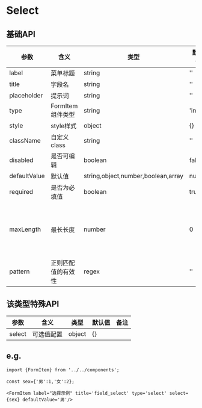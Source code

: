 # Select

## 基础API
| 参数 | 含义 | 类型 | 默认值 | 备注 |
| --------- | --------- | --------- | --------- | --------- |
|label|菜单标题|string|''||
|title|字段名|string|''||
|placeholder|提示词|string|''||
|type|FormItem组件类型|string|'input'||
|style|style样式|object|{}||
|className|自定义class|string|''||
|disabled|是否可编辑|boolean|false||
|defaultValue|默认值|string,object,number,boolean,array|null||
|required|是否为必填值|boolean|true||
|maxLength|最长长度|number|0|0为不做限制|
|pattern|正则匹配值的有效性|regex|''||

## 该类型特殊API
| 参数 | 含义 | 类型 | 默认值 | 备注 |
| --------- | --------- | --------- | --------- | --------- |
|select|可选值配置|object|{}||

## e.g.
```     
import {FormItem} from '../../components';

const sex={'男':1,'女':2};    

<FormItem label="选择示例" title='field_select' type='select' select={sex} defaultValue='男'/>
```
